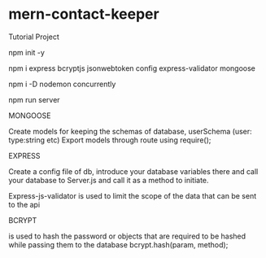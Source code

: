 # mern-contact-keeper
Tutorial Project

npm init -y

npm i express bcryptjs jsonwebtoken config express-validator mongoose

npm i -D nodemon concurrently

npm run server

MONGOOSE

Create models for keeping the schemas of database, userSchema (user: type:string etc)
Export models through route using require();

EXPRESS

Create a config file of db, introduce your database variables there and call your database to Server.js
and call it as a method to initiate.

Express-js-validator is used to limit the scope of the data that can be sent to the api

BCRYPT

is used to hash the password or objects that are required to be hashed while passing them to the database
bcrypt.hash(param, method);
